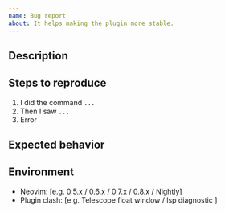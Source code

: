 ```yaml
---
name: Bug report
about: It helps making the plugin more stable.
---
```


## Description

<!-- A clear and concise description of what the bug is. -->

## Steps to reproduce

1. I did the command `...`
1. Then I saw `...`
3. Error

## Expected behavior

<!-- A clear and concise description of what you expected to happen. -->

## Environment

- Neovim: [e.g. 0.5.x / 0.6.x / 0.7.x / 0.8.x / Nightly]
- Plugin clash: [e.g. Telescope float window / lsp diagnostic ]
